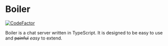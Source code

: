 # Boiler

[![CodeFactor](https://www.codefactor.io/repository/github/hammer-institute/boiler/badge)](https://www.codefactor.io/repository/github/Chrono-byte/boiler)

Boiler is a chat server written in TypeScript. It is designed to be easy to use and ~~painful~~ *easy* to extend.
